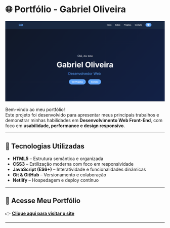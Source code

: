 # 🌐 Portfólio - Gabriel Oliveira

![Preview do Projeto](media/image.png)

Bem-vindo ao meu portfólio!  
Este projeto foi desenvolvido para apresentar meus principais trabalhos e demonstrar minhas habilidades em **Desenvolvimento Web Front-End**, com foco em **usabilidade, performance e design responsivo**.

---

## 🚀 Tecnologias Utilizadas

- **HTML5** – Estrutura semântica e organizada  
- **CSS3** – Estilização moderna com foco em responsividade  
- **JavaScript (ES6+)** – Interatividade e funcionalidades dinâmicas  
- **Git & GitHub** – Versionamento e colaboração  
- **Netlify** – Hospedagem e deploy contínuo  

---

## 💼 Acesse Meu Portfólio

👉 **[Clique aqui para visitar o site](https://gabrieldevv.netlify.app/)**  

---

